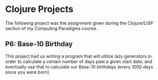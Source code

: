 # Clojure Projects
 
The following project was the assignment given during the Clojure/LISP section of my Computing Paradigms course.

## P6: Base-10 Birthday
This project had us writing a program that will utilize lazy generators in order to calculate a certain number of days past a given start date, and eventually use that to calculate our Base-10 birthdays (every 1000 days since you were born).

